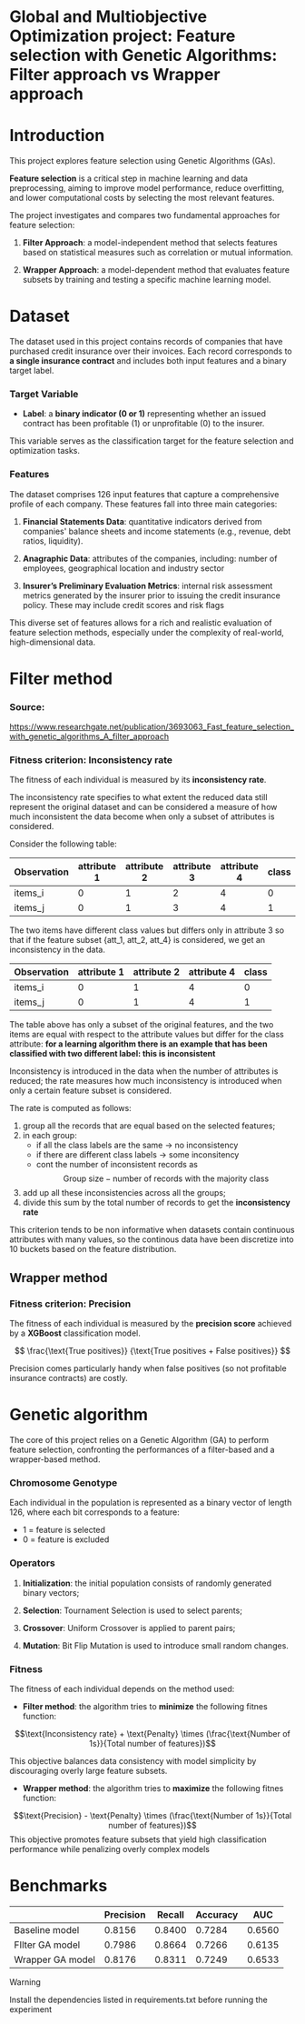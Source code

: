 # Global and Multiobjective Optimization project: Feature selection with Genetic Algorithms: Filter approach vs Wrapper approach

# Introduction

This project explores feature selection using Genetic Algorithms (GAs). 

**Feature selection** is a critical step in machine learning and data preprocessing, aiming to improve model performance, reduce overfitting, and lower computational costs by selecting the most relevant features.

The project investigates and compares two fundamental approaches for feature selection:

1. **Filter Approach**: a model-independent method that selects features based on statistical measures such as correlation or mutual information.

2. **Wrapper Approach**: a model-dependent method that evaluates feature subsets by training and testing a specific machine learning model.

# Dataset  

The dataset used in this project contains records of companies that have purchased credit insurance over their invoices. Each record corresponds to **a single insurance contract** and includes both input features and a binary target label.

### Target Variable

- **Label**: a **binary indicator (0 or 1)** representing whether an issued contract has been profitable (1) or unprofitable (0) to the insurer.

This variable serves as the classification target for the feature selection and optimization tasks.

### Features

The dataset comprises 126 input features that capture a comprehensive profile of each company. These features fall into three main categories:

1. **Financial Statements Data**: quantitative indicators derived from companies' balance sheets and income statements (e.g., revenue, debt ratios, liquidity).

2. **Anagraphic Data**: attributes of the companies, including: number of employees, geographical location and industry sector 

3. **Insurer’s Preliminary Evaluation Metrics**: internal risk assessment metrics generated by the insurer prior to issuing the credit insurance policy. These may include credit scores and risk flags

This diverse set of features allows for a rich and realistic evaluation of feature selection methods, especially under the complexity of real-world, high-dimensional data.

# Filter method

### Source: 
https://www.researchgate.net/publication/3693063_Fast_feature_selection_with_genetic_algorithms_A_filter_approach 

### Fitness criterion: Inconsistency rate 

The fitness of each individual is measured by its **inconsistency rate**.

The inconsistency rate specifies to what extent the reduced data still represent the original dataset and can be considered a measure of how much inconsistent the data become when only a subset of attributes is considered. 

Consider the following table: 

| Observation  | attribute 1 | attribute 2 | attribute 3 | attribute 4| class | 
|----------    |----------   | ----------  | ----------  |----------  |-------|
| items_i      |   0          |   1          | 2           |     4    |0|
| items_j      |   0          |   1          | 3           |     4    | 1|

The two items have different class values but differs only in attribute 3 so that if the feature subset {att_1, att_2, att_4} is considered, we get an inconsistency in the data. 


| Observation  | attribute 1 | attribute 2 | attribute 4| class | 
|----------    |----------   | ----------  |----------  |-------|
| items_i      |   0          |   1          |      4    |0      |
| items_j      |   0          |   1          |      4    | 1     |

The table above has only a subset of the original features, and the two items are equal with respect to the attribute values but differ for the class attribute: **for a learning algorithm there is an example that has been classified with two different label: this is inconsistent** 

Inconsistency is introduced in the data when the number
of attributes is reduced; the rate measures how much inconsistency is introduced when only a certain feature subset is considered. 

The rate is computed as follows: 
1. group all the records that are equal based on the selected features; 
2. in each group: 
    - if all the class labels are the same $\rightarrow$ no inconsistency
    - if there are different class labels $\rightarrow$ some inconsitency 
    - cont the number of inconsistent records as 
    $$\text{Group size} - \text{number of records with the majority class}$$
3. add up all these inconsistencies across all the groups; 
4. divide this sum by the total number of records to get the **inconsistency rate** 

This criterion tends to be non informative when datasets contain continuous attributes with many values, so the continous data have been discretize into 10 buckets based on the feature distribution. 

## Wrapper method 

### Fitness criterion: Precision 

The fitness of each individual is measured by the **precision score** achieved by a **XGBoost** classification model. 

$$ \frac{\text{True positives}} {\text{True positives + False positives}} $$ 

Precision comes particularly handy when false positives (so not profitable insurance contracts) are costly. 


# Genetic algorithm 

The core of this project relies on a Genetic Algorithm (GA) to perform feature selection, confronting the performances of a filter-based and a wrapper-based method. 

### Chromosome Genotype 

Each individual in the population is represented as a binary vector of length 126, where each bit corresponds to a feature:
- 1 = feature is selected
- 0 = feature is excluded

### Operators 

1. **Initialization**: the initial population consists of randomly generated binary vectors;

2. **Selection**: Tournament Selection is used to select parents;

3. **Crossover**: Uniform Crossover is applied to parent pairs;

4. **Mutation**: Bit Flip Mutation is used to introduce small random changes.


### Fitness 

The fitness of each individual depends on the method used: 

- **Filter method**: the algorithm tries to **minimize** the following fitnes function:

$$\text{Inconsistency rate} + \text{Penalty} \times (\frac{\text{Number of 1s}}{Total number of features})$$

This objective balances data consistency with model simplicity by discouraging overly large feature subsets. 

- **Wrapper method**: the algorithm tries to **maximize** the following fitnes function: 

$$\text{Precision} - \text{Penalty} \times (\frac{\text{Number of 1s}}{Total number of features})$$
This objective promotes feature subsets that yield high classification performance while penalizing overly complex models

# Benchmarks

|                  | Precision    | Recall     | Accuracy   | AUC   | 
|----------        |----------    |----------  |----------  |-------|
| Baseline model   | 0.8156       |   0.8400   |  0.7284    |0.6560 |
| FIlter GA model  | 0.7986       |   0.8664   |  0.7266    |0.6135 |
| Wrapper GA model | 0.8176       |   0.8311   |  0.7249    |0.6533 |

> [!WARNING]  
> Install the dependencies listed in requirements.txt before running the experiment
